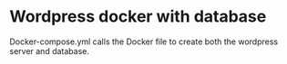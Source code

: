 # Wordpress docker with database

Docker-compose.yml calls the Docker file to create both the wordpress server and database.


